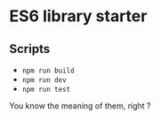 # ES6 library starter


## Scripts

* `npm run build`  
* `npm run dev` 
* `npm run test` 

You know the meaning of them, right ?
